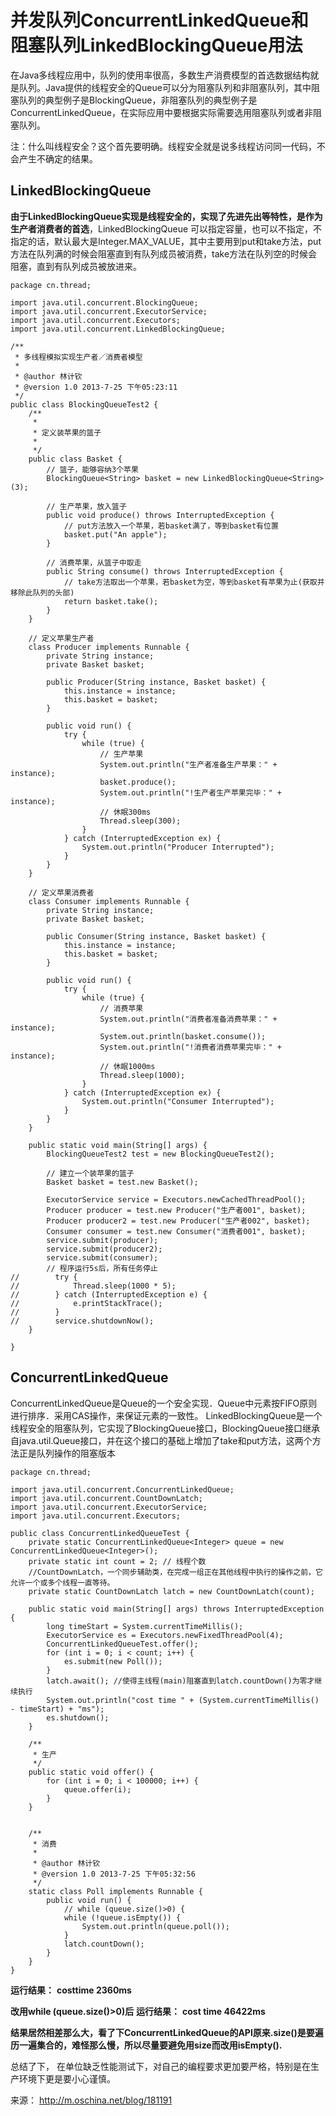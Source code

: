 # 并发队列ConcurrentLinkedQueue和阻塞队列LinkedBlockingQueue用法

在Java多线程应用中，队列的使用率很高，多数生产消费模型的首选数据结构就是队列。Java提供的线程安全的Queue可以分为阻塞队列和非阻塞队列，其中阻塞队列的典型例子是BlockingQueue，非阻塞队列的典型例子是ConcurrentLinkedQueue，在实际应用中要根据实际需要选用阻塞队列或者非阻塞队列。

注：什么叫线程安全？这个首先要明确。线程安全就是说多线程访问同一代码，不会产生不确定的结果。

## **LinkedBlockingQueue**

**由于LinkedBlockingQueue实现是线程安全的，实现了先进先出等特性，是作为生产者消费者的首选**，LinkedBlockingQueue 可以指定容量，也可以不指定，不指定的话，默认最大是Integer.MAX_VALUE，其中主要用到put和take方法，put方法在队列满的时候会阻塞直到有队列成员被消费，take方法在队列空的时候会阻塞，直到有队列成员被放进来。

```
package cn.thread;

import java.util.concurrent.BlockingQueue;
import java.util.concurrent.ExecutorService;
import java.util.concurrent.Executors;
import java.util.concurrent.LinkedBlockingQueue;

/**
 * 多线程模拟实现生产者／消费者模型
 *  
 * @author 林计钦
 * @version 1.0 2013-7-25 下午05:23:11
 */
public class BlockingQueueTest2 {
    /**
     * 
     * 定义装苹果的篮子
     * 
     */
    public class Basket {
        // 篮子，能够容纳3个苹果
        BlockingQueue<String> basket = new LinkedBlockingQueue<String>(3);

        // 生产苹果，放入篮子
        public void produce() throws InterruptedException {
            // put方法放入一个苹果，若basket满了，等到basket有位置
            basket.put("An apple");
        }

        // 消费苹果，从篮子中取走
        public String consume() throws InterruptedException {
            // take方法取出一个苹果，若basket为空，等到basket有苹果为止(获取并移除此队列的头部)
            return basket.take();
        }
    }

    // 定义苹果生产者
    class Producer implements Runnable {
        private String instance;
        private Basket basket;

        public Producer(String instance, Basket basket) {
            this.instance = instance;
            this.basket = basket;
        }

        public void run() {
            try {
                while (true) {
                    // 生产苹果
                    System.out.println("生产者准备生产苹果：" + instance);
                    basket.produce();
                    System.out.println("!生产者生产苹果完毕：" + instance);
                    // 休眠300ms
                    Thread.sleep(300);
                }
            } catch (InterruptedException ex) {
                System.out.println("Producer Interrupted");
            }
        }
    }

    // 定义苹果消费者
    class Consumer implements Runnable {
        private String instance;
        private Basket basket;

        public Consumer(String instance, Basket basket) {
            this.instance = instance;
            this.basket = basket;
        }

        public void run() {
            try {
                while (true) {
                    // 消费苹果
                    System.out.println("消费者准备消费苹果：" + instance);
                    System.out.println(basket.consume());
                    System.out.println("!消费者消费苹果完毕：" + instance);
                    // 休眠1000ms
                    Thread.sleep(1000);
                }
            } catch (InterruptedException ex) {
                System.out.println("Consumer Interrupted");
            }
        }
    }

    public static void main(String[] args) {
        BlockingQueueTest2 test = new BlockingQueueTest2();

        // 建立一个装苹果的篮子
        Basket basket = test.new Basket();

        ExecutorService service = Executors.newCachedThreadPool();
        Producer producer = test.new Producer("生产者001", basket);
        Producer producer2 = test.new Producer("生产者002", basket);
        Consumer consumer = test.new Consumer("消费者001", basket);
        service.submit(producer);
        service.submit(producer2);
        service.submit(consumer);
        // 程序运行5s后，所有任务停止
//        try {
//            Thread.sleep(1000 * 5);
//        } catch (InterruptedException e) {
//            e.printStackTrace();
//        }
//        service.shutdownNow();
    }

}
```

## **ConcurrentLinkedQueue**

ConcurrentLinkedQueue是Queue的一个安全实现．Queue中元素按FIFO原则进行排序．采用CAS操作，来保证元素的一致性。
LinkedBlockingQueue是一个线程安全的阻塞队列，它实现了BlockingQueue接口，BlockingQueue接口继承自java.util.Queue接口，并在这个接口的基础上增加了take和put方法，这两个方法正是队列操作的阻塞版本

```
package cn.thread;

import java.util.concurrent.ConcurrentLinkedQueue;
import java.util.concurrent.CountDownLatch;
import java.util.concurrent.ExecutorService;
import java.util.concurrent.Executors;

public class ConcurrentLinkedQueueTest {
    private static ConcurrentLinkedQueue<Integer> queue = new ConcurrentLinkedQueue<Integer>();
    private static int count = 2; // 线程个数
    //CountDownLatch，一个同步辅助类，在完成一组正在其他线程中执行的操作之前，它允许一个或多个线程一直等待。
    private static CountDownLatch latch = new CountDownLatch(count);

    public static void main(String[] args) throws InterruptedException {
        long timeStart = System.currentTimeMillis();
        ExecutorService es = Executors.newFixedThreadPool(4);
        ConcurrentLinkedQueueTest.offer();
        for (int i = 0; i < count; i++) {
            es.submit(new Poll());
        }
        latch.await(); //使得主线程(main)阻塞直到latch.countDown()为零才继续执行
        System.out.println("cost time " + (System.currentTimeMillis() - timeStart) + "ms");
        es.shutdown();
    }
    
    /**
     * 生产
     */
    public static void offer() {
        for (int i = 0; i < 100000; i++) {
            queue.offer(i);
        }
    }


    /**
     * 消费
     *  
     * @author 林计钦
     * @version 1.0 2013-7-25 下午05:32:56
     */
    static class Poll implements Runnable {
        public void run() {
            // while (queue.size()>0) {
            while (!queue.isEmpty()) {
                System.out.println(queue.poll());
            }
            latch.countDown();
        }
    }
}
```

**运行结果：**
**costtime 2360ms**

**改用while (queue.size()>0)后**
**运行结果：**
**cost time 46422ms**

**结果居然相差那么大，看了下ConcurrentLinkedQueue的API原来.size()是要遍历一遍集合的，难怪那么慢，所以尽量要避免用size而改用isEmpty().**

总结了下， 在单位缺乏性能测试下，对自己的编程要求更加要严格，特别是在生产环境下更是要小心谨慎。

来源： <http://m.oschina.net/blog/181191>